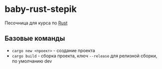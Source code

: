 # baby-rust-stepik

Песочница для курса по [Rust](https://stepik.org/course/195449/info)

## Базовые команды

- `cargo new <проект>` - создание проекта
- `cargo build` - сборка проекта, ключ `--release` для релизной сборки, по умолчанию dev